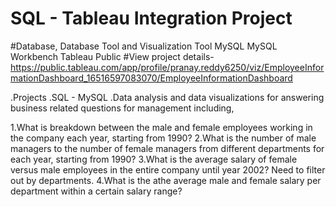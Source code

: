 # SQL - Tableau Integration Project
#Database, Database Tool and Visualization Tool
MySQL
MySQL Workbench
Tableau Public
#View project details- https://public.tableau.com/app/profile/pranay.reddy6250/viz/EmployeeInformationDashboard_16516597083070/EmployeeInformationDashboard

.Projects
.SQL - MySQL
.Data analysis and data visualizations for answering business related questions for management including,

1.What is breakdown between the male and female employees working in the company each year, starting from 1990?
2.What is the number of male managers to the number of female managers from different departments for each year, starting from 1990?
3.What is the average salary of female versus male employees in the entire company until year 2002? Need to filter out by departments.
4.What is the athe average male and female salary per department within a certain salary range?
